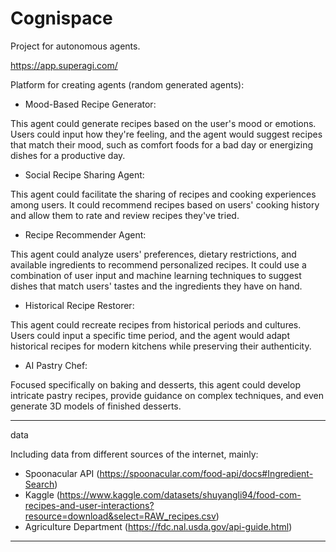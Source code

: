 # Cognispace
Project for autonomous agents. 


https://app.superagi.com/

Platform for creating agents (random generated agents):

- Mood-Based Recipe Generator:

This agent could generate recipes based on the user's mood or emotions. Users could input how they're feeling, and the agent would suggest recipes that match their mood, such as comfort foods for a bad day or energizing dishes for a productive day.

- Social Recipe Sharing Agent:

This agent could facilitate the sharing of recipes and cooking experiences among users. It could recommend recipes based on users' cooking history and allow them to rate and review recipes they've tried.

- Recipe Recommender Agent:

This agent could analyze users' preferences, dietary restrictions, and available ingredients to recommend personalized recipes. It could use a combination of user input and machine learning techniques to suggest dishes that match users' tastes and the ingredients they have on hand.

- Historical Recipe Restorer:

This agent could recreate recipes from historical periods and cultures. Users could input a specific time period, and the agent would adapt historical recipes for modern kitchens while preserving their authenticity.

- AI Pastry Chef:

Focused specifically on baking and desserts, this agent could develop intricate pastry recipes, provide guidance on complex techniques, and even generate 3D models of finished desserts.


______


data

Including data from different sources of the internet, mainly:

- Spoonacular API (https://spoonacular.com/food-api/docs#Ingredient-Search)
- Kaggle (https://www.kaggle.com/datasets/shuyangli94/food-com-recipes-and-user-interactions?resource=download&select=RAW_recipes.csv)
- Agriculture Department (https://fdc.nal.usda.gov/api-guide.html)


___
